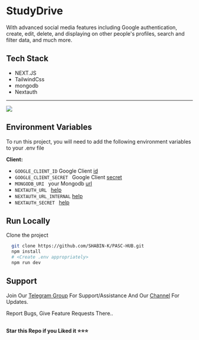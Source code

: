 # StudyDrive

With advanced social media features including Google authentication, create, edit, delete, and displaying on other people's profiles, search and filter data, and much more.

## Tech Stack
   * NEXT.JS
   * TailwindCss
   * mongodb
   * Nextauth

<hr/>
<img src="https://github.com/SHABIN-K/Prompt_sharing/assets/73272797/04890f4a-28af-46e6-9523-e32b060d7f20">


## Environment Variables

To run this project, you will need to add the following environment variables to your .env file

**Client:**
* `GOOGLE_CLIENT_ID` Google Client [id](https://console.cloud.google.com/)
* `GOOGLE_CLIENT_SECRET ` Google Client [secret](https://console.cloud.google.com/)
* `MONGODB_URI ` your Mongodb [url](https://www.mongodb.com/)
* `NEXTAUTH_URL ` [help](https://github.com/SHABIN-K/Prompt_sharing/blob/main/.env.sample)
* `NEXTAUTH_URL_INTERNAL`  [help](https://github.com/SHABIN-K/Prompt_sharing/blob/main/.env.sample)
* `NEXTAUTH_SECRET `  [help](https://github.com/SHABIN-K/Prompt_sharing/blob/main/.env.sample)
 
## Run Locally

Clone the project

```bash
  git clone https://github.com/SHABIN-K/PASC-HUB.git
  npm install
  # <Create .env appropriately>
  npm run dev
````

## Support   
Join Our [Telegram Group](https://www.telegram.dog/codexbotzsupport) For Support/Assistance And Our [Channel](https://www.telegram.dog/codexbotz) For Updates.   
   
Report Bugs, Give Feature Requests There..   

##

   **Star this Repo if you Liked it ⭐⭐⭐**
